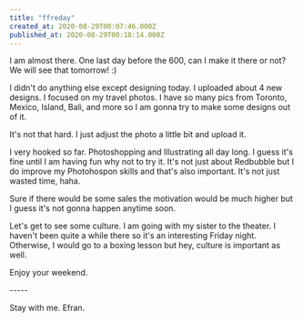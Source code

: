 ```yaml
---
title: "ffreday"
created_at: 2020-08-29T00:07:46.000Z
published_at: 2020-08-29T00:18:14.000Z
---
```

I am almost there. One last day before the 600, can I make it there or not? We will see that tomorrow! :)

I didn't do anything else except designing today. I uploaded about 4 new designs. I focused on my travel photos. I have so many pics from Toronto, Mexico, Island, Bali, and more so I am gonna try to make some designs out of it. 

It's not that hard. I just adjust the photo a little bit and upload it. 

I very hooked so far. Photoshopping and Illustrating all day long. I guess it's fine until I am having fun why not to try it. It's not just about Redbubble but I do improve my Photohospon skills and that's also important. It's not just wasted time, haha.

Sure if there would be some sales the motivation would be much higher but I guess it's not gonna happen anytime soon.

  

Let's get to see some culture. I am going with my sister to the theater. I haven't been quite a while there so it's an interesting Friday night. Otherwise, I would go to a boxing lesson but hey, culture is important as well. 

Enjoy your weekend. 

\-----

Stay with me. Efran.
